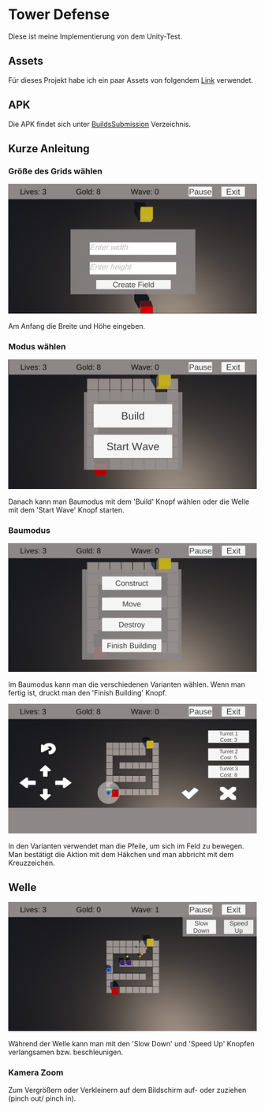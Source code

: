 # Tower Defense

Diese ist meine Implementierung von dem Unity-Test.

## Assets 

Für dieses Projekt habe ich ein paar Assets von folgendem [Link](https://kenney.nl/assets/game-icons) verwendet.

## APK

Die APK findet sich unter [BuildsSubmission](BuildsSubmission) Verzeichnis.

## Kurze Anleitung

### Größe des Grids wählen

![b1](/images/fieldDim.png)

Am Anfang die Breite und Höhe eingeben.

### Modus wählen

![b2](/images/buildOrStart.png)

Danach kann man Baumodus mit dem 'Build' Knopf wählen oder die Welle mit dem 'Start Wave' Knopf starten.

### Baumodus

![b3](/images/buildOptionen.png)

Im Baumodus kann man die verschiedenen Varianten wählen. Wenn man fertig ist, druckt man den 'Finish Building' Knopf.


![b4](/images/build.png)

In den Varianten verwendet man die Pfeile, um sich im Feld zu bewegen. Man bestätigt die Aktion mit dem Häkchen und man abbricht mit dem Kreuzzeichen.

## Welle

![b5](/images/wave.png)

Während der Welle kann man mit den 'Slow Down' und 'Speed Up' Knopfen verlangsamen bzw. beschleunigen. 

### Kamera Zoom

Zum Vergrößern oder Verkleinern auf dem Bildschirm auf- oder zuziehen \(pinch out/ pinch in\).
